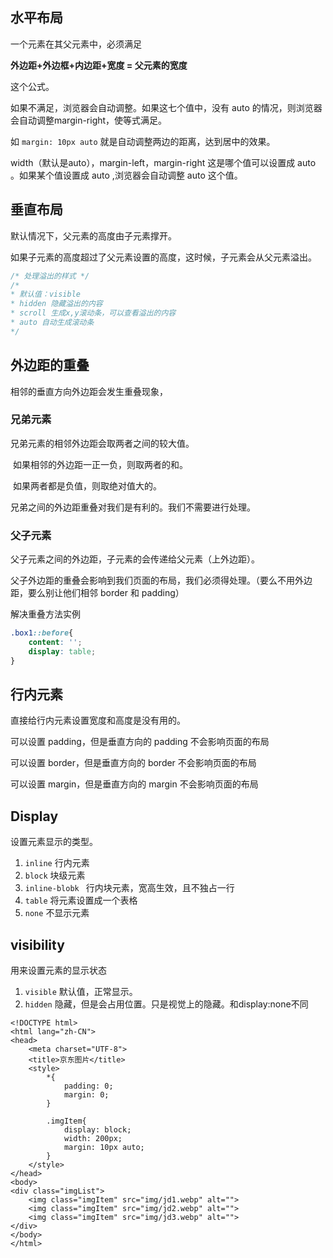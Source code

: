 ## 水平布局

一个元素在其父元素中，必须满足

**外边距+外边框+内边距+宽度 = 父元素的宽度**

这个公式。

如果不满足，浏览器会自动调整。如果这七个值中，没有 auto 的情况，则浏览器会自动调整margin-right，使等式满足。

如 `margin: 10px auto` 就是自动调整两边的距离，达到居中的效果。

width（默认是auto），margin-left，margin-right 这是哪个值可以设置成 auto 。如果某个值设置成 auto ,浏览器会自动调整 auto 这个值。

## 垂直布局

默认情况下，父元素的高度由子元素撑开。

如果子元素的高度超过了父元素设置的高度，这时候，子元素会从父元素溢出。

```css
/* 处理溢出的样式 */
/* 
* 默认值：visible
* hidden 隐藏溢出的内容
* scroll 生成x,y滚动条，可以查看溢出的内容
* auto 自动生成滚动条
*/
```

## 外边距的重叠

相邻的垂直方向外边距会发生重叠现象，

### 兄弟元素

兄弟元素的相邻外边距会取两者之间的较大值。

​	如果相邻的外边距一正一负，则取两者的和。

​	如果两者都是负值，则取绝对值大的。

兄弟之间的外边距重叠对我们是有利的。我们不需要进行处理。

### 父子元素

父子元素之间的外边距，子元素的会传递给父元素（上外边距）。

父子外边距的重叠会影响到我们页面的布局，我们必须得处理。（要么不用外边距，要么别让他们相邻 border 和 padding）

解决重叠方法实例

```css
.box1::before{
    content: '';
    display: table;
}
```



## 行内元素

直接给行内元素设置宽度和高度是没有用的。

可以设置 padding，但是垂直方向的 padding 不会影响页面的布局

可以设置 border，但是垂直方向的 border 不会影响页面的布局

可以设置 margin，但是垂直方向的 margin 不会影响页面的布局

## Display

设置元素显示的类型。

1. `inline`  行内元素
2. `block`  块级元素
3. `inline-blobk ` 行内块元素，宽高生效，且不独占一行
4. `table`  将元素设置成一个表格
5. `none`  不显示元素

##  visibility

用来设置元素的显示状态

1. `visible`  默认值，正常显示。
2. `hidden`  隐藏，但是会占用位置。只是视觉上的隐藏。和display:none不同

```
<!DOCTYPE html>
<html lang="zh-CN">
<head>
    <meta charset="UTF-8">
    <title>京东图片</title>
    <style>
        *{
            padding: 0;
            margin: 0;
        }

        .imgItem{
            display: block;
            width: 200px;
            margin: 10px auto;
        }
    </style>
</head>
<body>
<div class="imgList">
    <img class="imgItem" src="img/jd1.webp" alt="">
    <img class="imgItem" src="img/jd2.webp" alt="">
    <img class="imgItem" src="img/jd3.webp" alt="">
</div>
</body>
</html>
```


